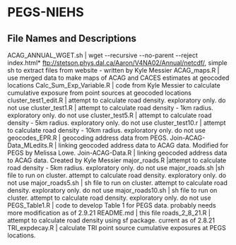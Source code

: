 # PEGS-NIEHS

## File Names and Descriptions ##
ACAG_ANNUAL_WGET.sh  | wget --recursive --no-parent --reject index.html* ftp://stetson.phys.dal.ca/Aaron/V4NA02/Annual/netcdf/, simple sh to extract files from website - written by Kyle Messier
ACAG_maps.R  | use merged data to make maps of ACAG and CACES estimates at geocoded locations
Calc_Sum_Exp_Variable.R  | code from Kyle Messier to calculate cumulative exposure from point sources at geocoded locations
cluster_test1_edit.R  | attempt to calculate road density. exploratory only. do not use
cluster_test1.R  | attempt to calculate road density - 1km radius. exploratory only. do not use
cluster_test5.R  | attempt to calculate road density - 5km radius. exploratory only. do not use
cluster_test10.r  | attempt to calculate road density - 10km radius. exploratory only. do not use
geocodes_EPR.R  | geocoding address data from PEGS. 
Join-ACAG-Data_MLedits.R  | linking geocoded address data to ACAG data. Modified for PEGS by Melissa Lowe.
Join-ACAG-Data.R  | linking geocoded address data to ACAG data. Created by Kyle Messier
major_roads.R  |attempt to calculate road density - 5km radius. exploratory only. do not use
major_roads.sh  |sh file to run on cluster. attempt to calculate road density. exploratory only. do not use
major_roads5.sh  | sh file to run on cluster. attempt to calculate road density. exploratory only. do not use
major_roads10.sh  | sh file to run on cluster. attempt to calculate road density. exploratory only. do not use
PEGS_Table1.R  | code to develop Table 1 for PEGS data. probably needs more modification as of 2.9.21
README.md  | this file 
roads_2_8_21.R  | attempt to calculate road density using sf package. current as of 2.8.21
TRI_expdecay.R  | calculate TRI point source cumulative exposures at PEGS locations.

